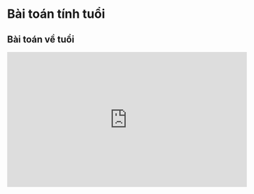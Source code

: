 # Bài toán tính tuổi 
## Bài toán về tuổi
<iframe width="560" height="315" src="https://www.youtube.com/embed/brcPHO6Kots?si=_CUs3gc-eSsXYyAg" title="YouTube video player" frameborder="0" allow="accelerometer; autoplay; clipboard-write; encrypted-media; gyroscope; picture-in-picture; web-share" referrerpolicy="strict-origin-when-cross-origin" allowfullscreen></iframe>
